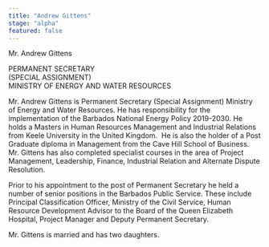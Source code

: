 ```yaml
---
title: "Andrew Gittens"
stage: "alpha"
featured: false
---
```


Mr. Andrew Gittens

PERMANENT SECRETARY  
(SPECIAL ASSIGNMENT)  
MINISTRY OF ENERGY AND WATER RESOURCES

Mr.
Andrew Gittens is Permanent Secretary (Special Assignment) Ministry of Energy
and Water Resources. He has responsibility for the implementation of the
Barbados National Energy Policy 2019-2030. He holds a Masters in Human
Resources Management and Industrial Relations from Keele University in the
United Kingdom.  He is also the holder of
a Post Graduate diploma in Management from the Cave Hill School of
Business.  Mr. Gittens has also completed
specialist courses in the area of Project Management, Leadership, Finance, Industrial
Relation and Alternate Dispute Resolution.

Prior
to his appointment to the post of Permanent Secretary he held a number of
senior positions in the Barbados Public Service. These include Principal
Classification Officer, Ministry of the Civil Service, Human Resource
Development Advisor to the Board of the Queen Elizabeth Hospital, Project
Manager and Deputy Permanent Secretary.

Mr.
Gittens is married and has two daughters.